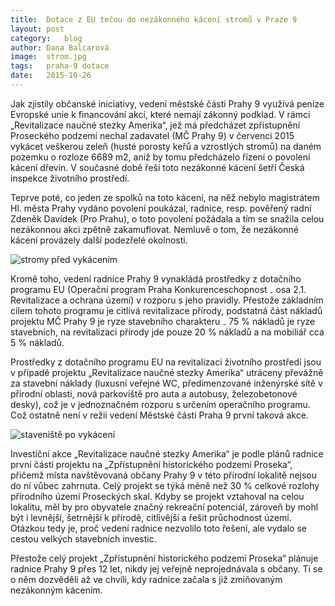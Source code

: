 ```yaml
---
title:	Dotace z EU tečou do nezákonného kácení stromů v Praze 9
layout:	post
category:	blog
author:	Dana Balcarová
image:	strom.jpg
tags:	praha-9 dotace
date:	2015-10-26
---
```


Jak zjistily občanské iniciativy, vedení městské části Prahy 9 využívá peníze Evropské unie k financování akcí, které nemají zákonný podklad. V rámci „Revitalizace naučné stezky Amerika“, jež má předcházet zpřístupnění Proseckého podzemí nechal zadavatel (MČ Prahy 9) v červenci 2015 vykácet veškerou zeleň (husté porosty keřů a vzrostlých stromů) na daném pozemku o rozloze 6689 m2, aniž by tomu předcházelo řízení o povolení kácení dřevin. V současné době řeší toto nezákonné kácení šetří Česká inspekce životního prostředí.

Teprve poté, co jeden ze spolků na toto kácení, na něž nebylo magistrátem Hl. města Prahy vydáno povolení poukázal, radnice, resp. pověřený radní Zdeněk Davídek (Pro Prahu), o toto povolení požádala a tím se snažila celou nezákonnou akci zpětně zakamuflovat. Nemluvě o tom, že nezákonné kácení provázely další podezřelé okolnosti.

![stromy před vykácením](https://a.pirati.cz/praha/img/posts/stromy-1.jpg "Stromy na Praze 9 před vykácením")

Kromě toho, vedení radnice Prahy 9 vynakládá prostředky z dotačního programu EU (Operační program Praha Konkurenceschopnost ₋ osa 2.1. Revitalizace a ochrana území) v rozporu s jeho pravidly. Přestože základním cílem tohoto programu je citlivá revitalizace přírody, podstatná část nákladů projektu MČ Prahy 9 je ryze stavebního charakteru ₋ 75 % nákladů je ryze stavebních, na revitalizaci přírody jde pouze 20 % nákladů a na mobiliář cca 5 % nákladů.

Prostředky z dotačního programu EU na revitalizaci životního prostředí jsou v případě projektu „Revitalizace naučné stezky Amerika“ utráceny převážně za stavební náklady (luxusní veřejné WC, předimenzované inženýrské sítě v přírodní oblasti, nová parkoviště pro auta a autobusy, železobetonové desky), což je v jednoznačném rozporu s určením operačního programu. Což ostatně není v režii vedení Městské části Praha 9 první taková akce.

![staveniště po vykácení](https://a.pirati.cz/praha/img/posts/stromy-4.jpg "Staveniště na Praze 9 po vykácení stromů")

Investiční akce „Revitalizace naučné stezky Amerika“ je podle plánů radnice první částí projektu na „Zpřístupnění historického podzemí Proseka“, přičemž místa  navštěvovaná občany Prahy 9 v této přírodní lokalitě nejsou do ní vůbec zahrnuta. Celý projekt se týká méně než 30 % celkové rozlohy přírodního území Proseckých skal. Kdyby se projekt vztahoval na celou lokalitu, měl by pro obyvatele značný rekreační potenciál, zároveň by mohl být i levnější, šetrnější k přírodě, citlivější a řešit průchodnost území. Otázkou tedy je, proč vedení radnice nezvolilo toto řešení, ale vydalo se cestou velkých stavebních investic.

Přestože celý projekt „Zpřístupnění historického podzemí Proseka“ plánuje radnice Prahy 9 přes 12 let, nikdy jej veřejně neprojednávala s občany. Ti se o něm dozvěděli až ve chvíli, kdy radnice začala s již zmiňovaným nezákonným kácením.
